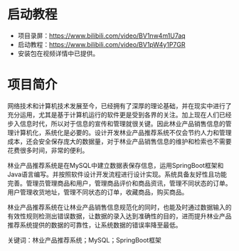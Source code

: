 # 启动教程

- 项目录屏：https://www.bilibili.com/video/BV1nw4m1U7aq
- 启动教程：https://www.bilibili.com/video/BV1pW4y1P7GR
- 安装包在视频详情中已提供。

# 项目简介
网络技术和计算机技术发展至今，已经拥有了深厚的理论基础，并在现实中进行了充分运用，尤其是基于计算机运行的软件更是受到各界的关注。加上现在人们已经步入信息时代，所以对于信息的宣传和管理就很关键。因此林业产品销售信息的管理计算机化，系统化是必要的。设计开发林业产品推荐系统不仅会节约人力和管理成本，还会安全保存庞大的数据量，对于林业产品销售信息的维护和检索也不需要花费很多时间，非常的便利。

林业产品推荐系统是在MySQL中建立数据表保存信息，运用SpringBoot框架和Java语言编写。并按照软件设计开发流程进行设计实现。系统具备友好性且功能完善。管理员管理商品和用户，管理商品评价和商品资讯，管理不同状态的订单。用户管理收货地址，管理不同状态的订单，收藏商品，购买商品。

林业产品推荐系统在让林业产品销售信息规范化的同时，也能及时通过数据输入的有效性规则检测出错误数据，让数据的录入达到准确性的目的，进而提升林业产品推荐系统提供的数据的可靠性，让系统数据的错误率降至最低。

关键词：林业产品推荐系统；MySQL；SpringBoot框架
